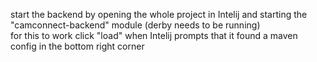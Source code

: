 start the backend by opening the whole project in Intelij and starting the "camconnect-backend" module (derby needs to be running)
\
for this to work click "load" when Intelij prompts that it found a maven config in the bottom right corner